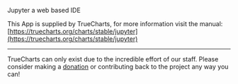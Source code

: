 Jupyter a web based IDE

This App is supplied by TrueCharts, for more information visit the manual: [https://truecharts.org/charts/stable/jupyter](https://truecharts.org/charts/stable/jupyter)

---

TrueCharts can only exist due to the incredible effort of our staff.
Please consider making a [donation](https://truecharts.org/about/sponsor) or contributing back to the project any way you can!

